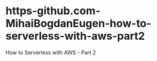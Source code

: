 # https-github.com-MihaiBogdanEugen-how-to-serverless-with-aws-part2
How to Serverless with AWS - Part 2
